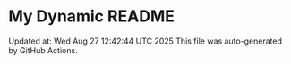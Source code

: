 # My Dynamic README
Updated at: Wed Aug 27 12:42:44 UTC 2025
This file was auto-generated by GitHub Actions.
